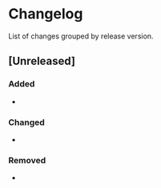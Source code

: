# Changelog

List of changes grouped by release version.


## [Unreleased]

### Added

- 

### Changed

- 

### Removed

- 
